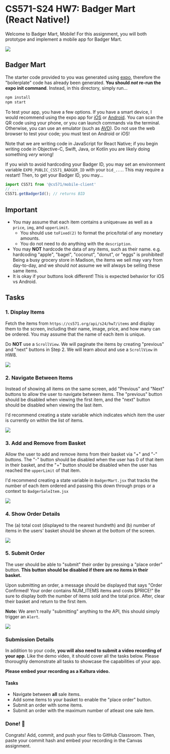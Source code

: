# CS571-S24 HW7: Badger Mart (React Native!)

Welcome to Badger Mart, Mobile! For this assignment, you will both prototype and implement a mobile app for Badger Mart.

![](_figures/complete.png)

## Badger Mart

The starter code provided to you was generated using [expo](https://expo.dev/), therefore the "boilerplate" code has already been generated. **You should *not* re-run the expo init command**. Instead, in this directory, simply run...

```bash
npm install
npm start
```

To test your app, you have a few options. If you have a smart device, I would recommend using the expo app for [iOS](https://apps.apple.com/us/app/expo-go/id982107779) or [Android](https://play.google.com/store/apps/details?id=host.exp.exponent&hl=en_US&gl=US). You can scan the QR code using your phone, or you can launch commands via the terminal. Otherwise, you can use an emulator (such as [AVD](https://developer.android.com/studio/run/emulator)). Do not use the web browser to test your code; you must test on Android or iOS!

Note that we are writing code in JavaScript for React Native; if you begin writing code in Objective-C, Swift, Java, or Kotlin you are likely doing something *very* wrong!

If you wish to avoid hardcoding your Badger ID, you may set an environment variable `EXPO_PUBLIC_CS571_BADGER_ID` with your `bid_...`. This may require a restart! Then, to get your Badger ID, you may...

```js
import CS571 from '@cs571/mobile-client'
// ...
CS571.getBadgerId(); // returns BID
```

## Important

 - You may assume that each item contains a unique`name` as well as a `price`, `img`, and `upperLimit`.
   - You should use `toFixed(2)` to format the price/total of any monetary amounts. 
   - You do not need to do anything with the `description`.
 - You may **NOT** hardcode the data of any items, such as their name. e.g. hardcoding "apple", "bagel", "coconut", "donut", or "eggs" is prohibited! Being a busy grocery store in Madison, the items we sell may vary from day-to-day, and we should *not* assume we will always be selling these same items.
 - It is okay if your buttons look different! This is expected behavior for iOS vs Android.


## Tasks

### 1. Display Items

Fetch the items from `https://cs571.org/api/s24/hw7/items` and display them to the screen, including their name, image, price, and how many can be ordered. You may assume that the name of each item is unique.

Do **NOT** use a `ScrollView`. We will paginate the items by creating "previous" and "next" buttons in Step 2. We will learn about and use a `ScrollView` in HW8.

![](_figures/step1.png)

### 2. Navigate Between Items

Instead of showing all items on the same screen, add "Previous" and "Next" buttons to allow the user to navigate between items. The "previous" button should be disabled when viewing the first item, and the "next" button should be disabled when viewing the last item.

I'd recommend creating a state variable which indicates which item the user is currently on within the list of items.

![](_figures/step2.png)

### 3. Add and Remove from Basket

Allow the user to add and remove items from their basket via "+" and "-" buttons. The "-" button should be disabled when the user has 0 of that item in their basket, and the "+" button should be disabled when the user has reached the `upperLimit` of that item.

I'd recommend creating a state variable in `BadgerMart.jsx` that tracks the number of each item ordered and passing this down through props or a context to `BadgerSaleItem.jsx`

![](_figures/step3.png)

### 4. Show Order Details

The (a) total cost (displayed to the nearest hundreth) and (b) number of items in the users' basket should be shown at the bottom of the screen.

![](_figures/step4.png)

### 5. Submit Order

The user should be able to "submit" their order by pressing a "place order" button. **This button should be disabled if there are no items in their basket.**

Upon submitting an order, a message should be displayed that says "Order Confirmed! Your order contains NUM_ITEMS items and costs $PRICE!" Be sure to display both the number of items sold and the total price. After, clear their basket and return to the first item.

**Note:** We aren't really "submitting" anything to the API, this should simply trigger an `Alert`.

![](_figures/step5.png)

### Submission Details
In addition to your code, **you will also need to submit a video recording of your app**. Like the demo video, it should cover all the tasks below. Please thoroughly demonstrate all tasks to showcase the capabilities of your app.

**Please embed your recording as a Kaltura video.**

#### Tasks 
 - Navigate between **all** sale items.
 - Add some items to your basket to enable the "place order" button.
 - Submit an order with some items.
 - Submit an order with the maximum number of atleast one sale item.

### Done! 🥳
Congrats! Add, commit, and push your files to GitHub Classroom. Then, paste your commit hash and embed your recording in the Canvas assignment.
